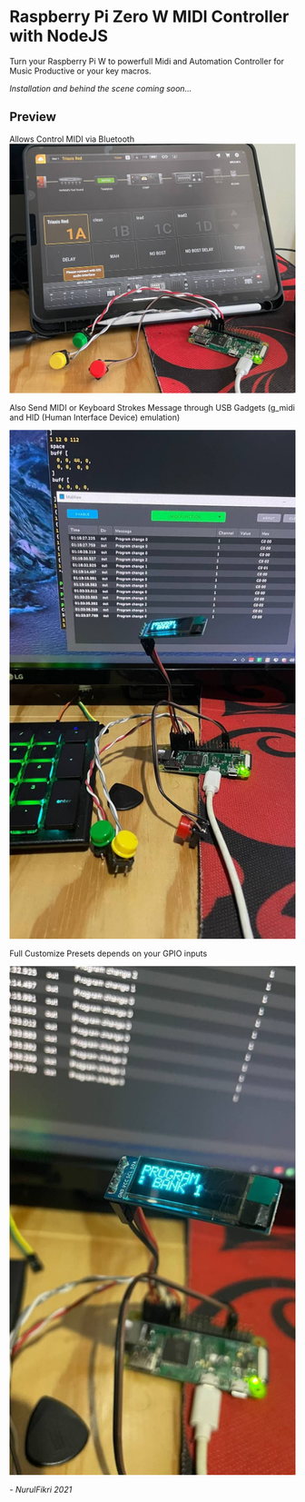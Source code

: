 # Raspberry Pi Zero W MIDI Controller with NodeJS

Turn your Raspberry Pi W to powerfull Midi and Automation Controller for Music Productive or your key macros.

_Installation and behind the scene coming soon..._

## Preview

Allows Control MIDI via Bluetooth
![](images/preview-1.jpg)

Also Send MIDI or Keyboard Strokes Message through USB Gadgets (g_midi and HID (Human Interface Device) emulation)

![](images/preview-2.jpg)

Full Customize Presets depends on your GPIO inputs

![](images/preview-3.jpg)

_- NurulFikri 2021_
